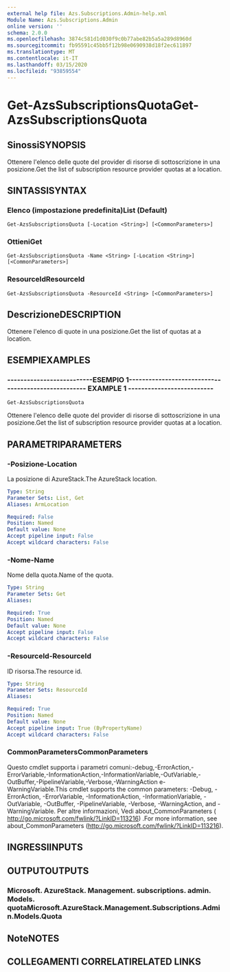 ```yaml
---
external help file: Azs.Subscriptions.Admin-help.xml
Module Name: Azs.Subscriptions.Admin
online version: ''
schema: 2.0.0
ms.openlocfilehash: 3874c581d1d030f9c0b77abe82b5a5a289d8960d
ms.sourcegitcommit: fb95591c45bb5f12b98e0690938d18f2ec611897
ms.translationtype: MT
ms.contentlocale: it-IT
ms.lasthandoff: 03/15/2020
ms.locfileid: "93859554"
---
```

# <span data-ttu-id="0a2aa-101">Get-AzsSubscriptionsQuota</span><span class="sxs-lookup"><span data-stu-id="0a2aa-101">Get-AzsSubscriptionsQuota</span></span>

## <span data-ttu-id="0a2aa-102">Sinossi</span><span class="sxs-lookup"><span data-stu-id="0a2aa-102">SYNOPSIS</span></span>
<span data-ttu-id="0a2aa-103">Ottenere l'elenco delle quote del provider di risorse di sottoscrizione in una posizione.</span><span class="sxs-lookup"><span data-stu-id="0a2aa-103">Get the list of subscription resource provider quotas at a location.</span></span>

## <span data-ttu-id="0a2aa-104">SINTASSI</span><span class="sxs-lookup"><span data-stu-id="0a2aa-104">SYNTAX</span></span>

### <span data-ttu-id="0a2aa-105">Elenco (impostazione predefinita)</span><span class="sxs-lookup"><span data-stu-id="0a2aa-105">List (Default)</span></span>
```
Get-AzsSubscriptionsQuota [-Location <String>] [<CommonParameters>]
```

### <span data-ttu-id="0a2aa-106">Ottieni</span><span class="sxs-lookup"><span data-stu-id="0a2aa-106">Get</span></span>
```
Get-AzsSubscriptionsQuota -Name <String> [-Location <String>] [<CommonParameters>]
```

### <span data-ttu-id="0a2aa-107">ResourceId</span><span class="sxs-lookup"><span data-stu-id="0a2aa-107">ResourceId</span></span>
```
Get-AzsSubscriptionsQuota -ResourceId <String> [<CommonParameters>]
```

## <span data-ttu-id="0a2aa-108">Descrizione</span><span class="sxs-lookup"><span data-stu-id="0a2aa-108">DESCRIPTION</span></span>
<span data-ttu-id="0a2aa-109">Ottenere l'elenco di quote in una posizione.</span><span class="sxs-lookup"><span data-stu-id="0a2aa-109">Get the list of quotas at a location.</span></span>

## <span data-ttu-id="0a2aa-110">ESEMPI</span><span class="sxs-lookup"><span data-stu-id="0a2aa-110">EXAMPLES</span></span>

### <span data-ttu-id="0a2aa-111">--------------------------ESEMPIO 1--------------------------</span><span class="sxs-lookup"><span data-stu-id="0a2aa-111">-------------------------- EXAMPLE 1 --------------------------</span></span>
```
Get-AzsSubscriptionsQuota
```

<span data-ttu-id="0a2aa-112">Ottenere l'elenco delle quote del provider di risorse di sottoscrizione in una posizione.</span><span class="sxs-lookup"><span data-stu-id="0a2aa-112">Get the list of subscription resource provider quotas at a location.</span></span>

## <span data-ttu-id="0a2aa-113">PARAMETRI</span><span class="sxs-lookup"><span data-stu-id="0a2aa-113">PARAMETERS</span></span>

### <span data-ttu-id="0a2aa-114">-Posizione</span><span class="sxs-lookup"><span data-stu-id="0a2aa-114">-Location</span></span>
<span data-ttu-id="0a2aa-115">La posizione di AzureStack.</span><span class="sxs-lookup"><span data-stu-id="0a2aa-115">The AzureStack location.</span></span>

```yaml
Type: String
Parameter Sets: List, Get
Aliases: ArmLocation

Required: False
Position: Named
Default value: None
Accept pipeline input: False
Accept wildcard characters: False
```

### <span data-ttu-id="0a2aa-116">-Nome</span><span class="sxs-lookup"><span data-stu-id="0a2aa-116">-Name</span></span>
<span data-ttu-id="0a2aa-117">Nome della quota.</span><span class="sxs-lookup"><span data-stu-id="0a2aa-117">Name of the quota.</span></span>

```yaml
Type: String
Parameter Sets: Get
Aliases: 

Required: True
Position: Named
Default value: None
Accept pipeline input: False
Accept wildcard characters: False
```

### <span data-ttu-id="0a2aa-118">-ResourceId</span><span class="sxs-lookup"><span data-stu-id="0a2aa-118">-ResourceId</span></span>
<span data-ttu-id="0a2aa-119">ID risorsa.</span><span class="sxs-lookup"><span data-stu-id="0a2aa-119">The resource id.</span></span>

```yaml
Type: String
Parameter Sets: ResourceId
Aliases: 

Required: True
Position: Named
Default value: None
Accept pipeline input: True (ByPropertyName)
Accept wildcard characters: False
```

### <span data-ttu-id="0a2aa-120">CommonParameters</span><span class="sxs-lookup"><span data-stu-id="0a2aa-120">CommonParameters</span></span>
<span data-ttu-id="0a2aa-121">Questo cmdlet supporta i parametri comuni:-debug,-ErrorAction,-ErrorVariable,-InformationAction,-InformationVariable,-OutVariable,-OutBuffer,-PipelineVariable,-Verbose,-WarningAction e-WarningVariable.</span><span class="sxs-lookup"><span data-stu-id="0a2aa-121">This cmdlet supports the common parameters: -Debug, -ErrorAction, -ErrorVariable, -InformationAction, -InformationVariable, -OutVariable, -OutBuffer, -PipelineVariable, -Verbose, -WarningAction, and -WarningVariable.</span></span> <span data-ttu-id="0a2aa-122">Per altre informazioni, Vedi about_CommonParameters ( http://go.microsoft.com/fwlink/?LinkID=113216) .</span><span class="sxs-lookup"><span data-stu-id="0a2aa-122">For more information, see about_CommonParameters (http://go.microsoft.com/fwlink/?LinkID=113216).</span></span>

## <span data-ttu-id="0a2aa-123">INGRESSI</span><span class="sxs-lookup"><span data-stu-id="0a2aa-123">INPUTS</span></span>

## <span data-ttu-id="0a2aa-124">OUTPUT</span><span class="sxs-lookup"><span data-stu-id="0a2aa-124">OUTPUTS</span></span>

### <span data-ttu-id="0a2aa-125">Microsoft. AzureStack. Management. subscriptions. admin. Models. quota</span><span class="sxs-lookup"><span data-stu-id="0a2aa-125">Microsoft.AzureStack.Management.Subscriptions.Admin.Models.Quota</span></span>

## <span data-ttu-id="0a2aa-126">Note</span><span class="sxs-lookup"><span data-stu-id="0a2aa-126">NOTES</span></span>

## <span data-ttu-id="0a2aa-127">COLLEGAMENTI CORRELATI</span><span class="sxs-lookup"><span data-stu-id="0a2aa-127">RELATED LINKS</span></span>

